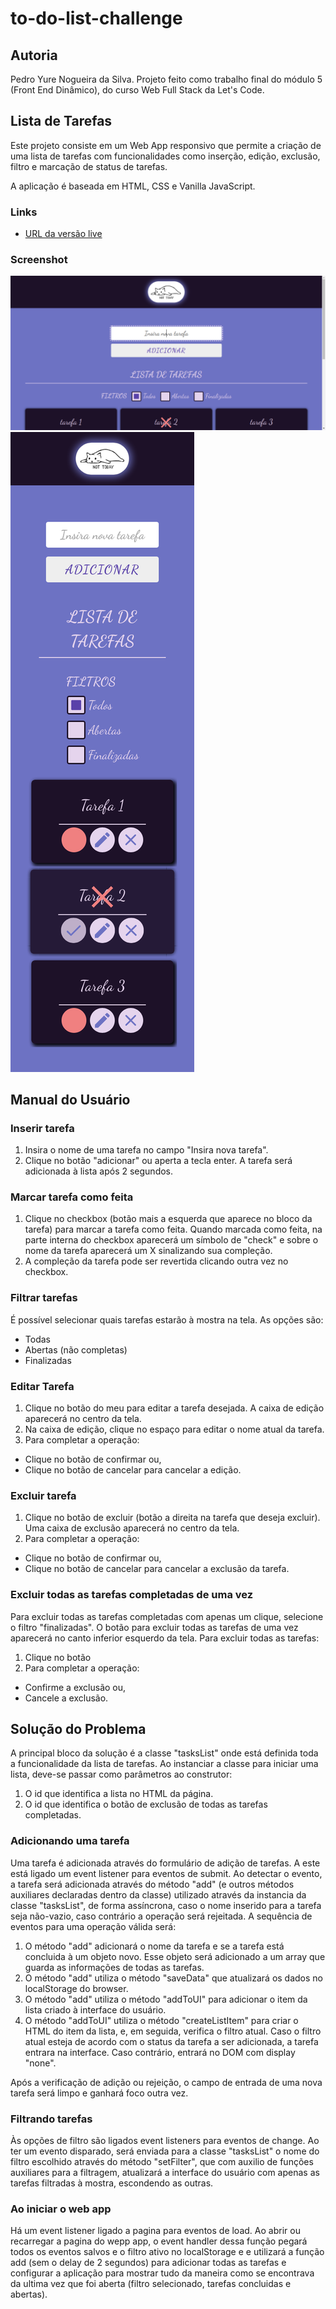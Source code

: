 # to-do-list-challenge

## Autoria

Pedro Yure Nogueira da Silva.
Projeto feito como trabalho final do módulo 5 (Front End Dinâmico), do curso Web Full Stack da Let's Code.

## Lista de Tarefas

Este projeto consiste em um Web App responsivo que permite a criação de uma lista de tarefas com funcionalidades como inserção, edição, exclusão, filtro e marcação de status de tarefas.

A aplicação é baseada em HTML, CSS e Vanilla JavaScript.

### Links

- [URL da versão live](https://goofy-newton-da2432.netlify.app/)

### Screenshot

![](./screenshots/desktop.png)
![](./screenshots/mobile.png)

## Manual do Usuário

### Inserir tarefa

1. Insira o nome de uma tarefa no campo "Insira nova tarefa".
2. Clique no botão "adicionar" ou aperta a tecla enter. A tarefa será adicionada à lista após 2 segundos.

### Marcar tarefa como feita

1. Clique no checkbox (botão mais a esquerda que aparece no bloco da tarefa) para marcar a tarefa como feita. Quando marcada como feita, na parte interna do checkbox aparecerá um símbolo de "check" e sobre o nome da tarefa aparecerá um X sinalizando sua compleção.
2. A compleção da tarefa pode ser revertida clicando outra vez no checkbox.

### Filtrar tarefas

É possível selecionar quais tarefas estarão à mostra na tela. As opções são:

- Todas
- Abertas (não completas)
- Finalizadas

### Editar Tarefa

1. Clique no botão do meu para editar a tarefa desejada. A caixa de edição aparecerá no centro da tela.
2. Na caixa de edição, clique no espaço para editar o nome atual da tarefa.
3. Para completar a operação:

- Clique no botão de confirmar ou,
- Clique no botão de cancelar para cancelar a edição.

### Excluir tarefa

1. Clique no botão de excluir (botão a direita na tarefa que deseja excluir). Uma caixa de exclusão aparecerá no centro da tela.
2. Para completar a operação:

- Clique no botão de confirmar ou,
- Clique no botão de cancelar para cancelar a exclusão da tarefa.

### Excluir todas as tarefas completadas de uma vez

Para excluir todas as tarefas completadas com apenas um clique, selecione o filtro "finalizadas". O botão para excluir todas as tarefas de uma vez aparecerá no canto inferior esquerdo da tela. Para excluir todas as tarefas:

1. Clique no botão
2. Para completar a operação:

- Confirme a exclusão ou,
- Cancele a exclusão.

## Solução do Problema

A principal bloco da solução é a classe "tasksList" onde está definida toda a funcionalidade da lista de tarefas. Ao instanciar a classe para iniciar uma lista, deve-se passar como parâmetros ao construtor:

1. O id que identifica a lista no HTML da página.
2. O id que identifica o botão de exclusão de todas as tarefas completadas.

### Adicionando uma tarefa

Uma tarefa é adicionada através do formulário de adição de tarefas. A este está ligado um event listener para eventos de submit. Ao detectar o evento, a tarefa será adicionada através do método "add" (e outros métodos auxiliares declaradas dentro da classe) utilizado através da instancia da classe "tasksList", de forma assíncrona, caso o nome inserido para a tarefa seja não-vazio, caso contrário a operação será rejeitada. A sequência de eventos para uma operação válida será:

1. O método "add" adicionará o nome da tarefa e se a tarefa está concluida à um objeto novo. Esse objeto será adicionado a um array que guarda as informações de todas as tarefas.
2. O método "add" utiliza o método "saveData" que atualizará os dados no localStorage do browser.
3. O método "add" utiliza o método "addToUI" para adicionar o item da lista criado à interface do usuário.
4. O método "addToUI" utiliza o método "createListItem" para criar o HTML do item da lista, e, em seguida, verifica o filtro atual. Caso o filtro atual esteja de acordo com o status da tarefa a ser adicionada, a tarefa entrara na interface. Caso contrário, entrará no DOM com display "none".

Após a verificação de adição ou rejeição, o campo de entrada de uma nova tarefa será limpo e ganhará foco outra vez.

### Filtrando tarefas

Às opções de filtro são ligados event listeners para eventos de change. Ao ter um evento disparado, será enviada para a classe "tasksList" o nome do filtro escolhido através do método "setFilter", que com auxilio de funções auxiliares para a filtragem, atualizará a interface do usuário com apenas as tarefas filtradas à mostra, escondendo as outras.

### Ao iniciar o web app

Há um event listener ligado a pagina para eventos de load. Ao abrir ou recarregar a pagina do wepp app, o event handler dessa função pegará todos os eventos salvos e o filtro ativo no localStorage e e utilizará a função add (sem o delay de 2 segundos) para adicionar todas as tarefas e configurar a aplicação para mostrar tudo da maneira como se encontrava da ultima vez que foi aberta (filtro selecionado, tarefas concluidas e abertas).
